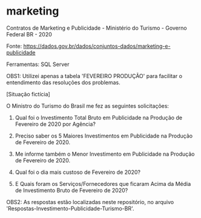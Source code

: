 # marketing

Contratos de Marketing e Publicidade - Ministério do Turismo - Governo Federal BR - 2020

Fonte: https://dados.gov.br/dados/conjuntos-dados/marketing-e-publicidade

Ferramentas: SQL Server


OBS1: Utilizei apenas a tabela 'FEVEREIRO PRODUÇÃO' para facilitar o entendimento das resoluções dos problemas.


[Situação fictícia]

O Ministro do Turismo do Brasil me fez as seguintes solicitações:

1. Qual foi o Investimento Total Bruto em Publicidade na Produção de Fevereiro de 2020 por Agência?

2. Preciso saber os 5 Maiores Investimentos em Publicidade na Produção de Fevereiro de 2020.

3. Me informe também o Menor Investimento em Publicidade na Produção de Fevereiro de 2020.

4. Qual foi o dia mais custoso de Fevereiro de 2020?

5. E Quais foram os Serviços/Fornecedores que ficaram Acima da Média de Investimento Bruto de Fevereiro de 2020? 


OBS2: As respostas estão localizadas neste repositório, no arquivo 'Respostas-Investimento-Publicidade-Turismo-BR'.

